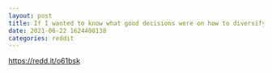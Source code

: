 ```yaml
--- 
layout: post 
title: If I wanted to know what good decisions were on how to diversify different money tiers, what would I need to look for? 
date: 2021-06-22 1624408138 
categories: reddit 
--- 
```

https://redd.it/o61bsk